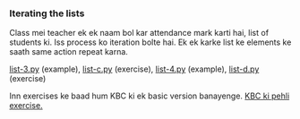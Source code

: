 ### Iterating the lists

Class mei teacher ek ek naam bol kar attendance mark karti hai, list of students ki. Iss
process ko iteration bolte hai. Ek ek karke list ke elements ke saath same action repeat
karna.

[list-3.py](http://navgurukul.org/python/list-3.py) (example), [list-c.py](http://navgurukul.org/python/list-c.py) (exercise), [list-4.py](http://navgurukul.org/python/list-4.py) (example), [list-d.py](http://navgurukul.org/python/list-d.py) (exercise)



Inn exercises ke baad hum KBC ki ek basic version banayenge. [KBC ki pehli exercise.](http://navgurukul.org/python/kbc.py)

